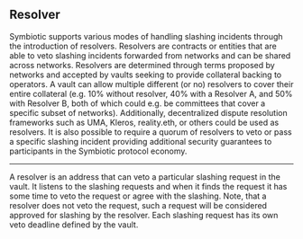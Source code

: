 ## Resolver

Symbiotic supports various modes of handling slashing incidents through the introduction of resolvers. Resolvers are contracts or entities that are able to veto slashing incidents forwarded from networks and can be shared across networks. Resolvers are determined through terms proposed by networks and accepted by vaults seeking to provide collateral backing to operators. A vault can allow multiple different (or no) resolvers to cover their entire collateral (e.g. 10% without resolver, 40% with a Resolver A, and 50% with Resolver B, both of which could e.g. be committees that cover a specific subset of networks). Additionally, decentralized dispute resolution frameworks such as UMA, Kleros, reality.eth, or others could be used as resolvers. It is also possible to require a quorum of resolvers to veto or pass a specific slashing incident providing additional security guarantees to participants in the Symbiotic protocol economy.

---

A resolver is an address that can veto a particular slashing request in the vault. It listens to the slashing requests and when it finds the request it has some time to veto the request or agree with the slashing. Note, that a resolver does not veto the request, such a request will be considered approved for slashing by the resolver. Each slashing request has its own veto deadline defined by the vault.
